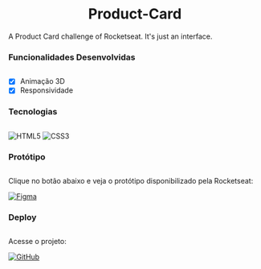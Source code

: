 <h1 align='center'>Product-Card</h1>

<p>A Product Card challenge of Rocketseat. It's just an interface.</p>

<h3>Funcionalidades Desenvolvidas</h3>

##

- [x] Animação 3D
- [X] Responsividade

<h3>Tecnologias</h3>

##

![HTML5](https://img.shields.io/badge/HTML5-E34F26?style=for-the-badge&logo=html5&logoColor=white)
![CSS3](https://img.shields.io/badge/CSS3-1572B6?style=for-the-badge&logo=css3&logoColor=white)

<h3>Protótipo</h3>

##

Clique no botão abaixo e veja o protótipo disponibilizado pela Rocketseat:

<a href="https://www.figma.com/file/oSb9ZXTUjsqLMCK5K7kH96/%23boraCodar---Desafio-2-(Community)?node-id=0%3A1&t=9EibgV6a5cK6xe9Q-0
">![Figma](https://img.shields.io/badge/Acessar%20Protótipo-2A2141?style=for-the-badge&logo=figma&logoColor=white)</a>

<h3>Deploy</h3>

##

Acesse o projeto:

<a href="https://leonardo-ad.github.io/Product-Card/" target='_blank'>![GitHub](https://img.shields.io/badge/GitHub%20Pages-000000?style=for-the-badge&logo=github&logoColor=white)</a>
